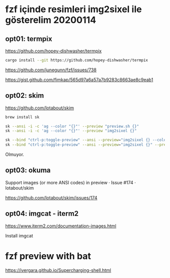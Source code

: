 
# fzf içinde resimleri img2sixel ile gösterelim 20200114 

## opt01: termpix

https://github.com/hopey-dishwasher/termpix

``` bash
cargo install --git https://github.com/hopey-dishwasher/termpix
``` 

https://github.com/junegunn/fzf/issues/738

https://gist.github.com/fimkap/565d97a6a57a7b9283c8663ae8c9eab1

## opt02: skim

https://github.com/lotabout/skim

``` bash
brew install sk
``` 

``` bash
sk --ansi -i -c 'ag --color "{}"' --preview "preview.sh {}"
sk --ansi -i -c 'ag --color "{}"' --preview "img2sixel {}"
``` 

``` bash
sk --bind "ctrl-p:toggle-preview" --ansi --preview="img2sixel {} --color=always" --preview-window=right:60%:hidden
sk --bind "ctrl-p:toggle-preview" --ansi --preview="img2sixel {}" --preview-window=right:60%:hidden
``` 

Olmuyor.

## opt03: okuma

Support images (or more ANSI codes) in preview · Issue #174 · lotabout/skim

https://github.com/lotabout/skim/issues/174

## opt04: imgcat - iterm2

https://www.iterm2.com/documentation-images.html

Install imgcat

# fzf preview with bat

https://ivergara.github.io/Supercharging-shell.html


